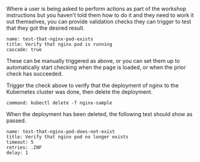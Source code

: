 Where a user is being asked to perform actions as part of the workshop instructions but you haven't told them how to do it and they need to work it out themselves, you can provide validation checks they can trigger to test that they got the desired result.

```examiner:execute-test
name: test-that-nginx-pod-exists
title: Verify that nginx pod is running
cascade: true
```

These can be manually triggered as above, or you can set them up to automatically start checking when the page is loaded, or when the prior check has succeeded.

Trigger the check above to verify that the deployment of nginx to the Kubernetes cluster was done, then delete the deployment.

```terminal:execute
command: kubectl delete -f nginx-sample
```

When the deployment has been deleted, the following test should show as passed. 

```examiner:execute-test
name: test-that-nginx-pod-does-not-exist
title: Verify that nginx pod no longer exists
timeout: 5
retries: .INF
delay: 1
```
